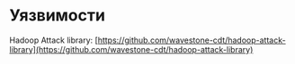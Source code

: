 # Уязвимости

Hadoop Attack library: [https://github.com/wavestone-cdt/hadoop-attack-library](https://github.com/wavestone-cdt/hadoop-attack-library)

